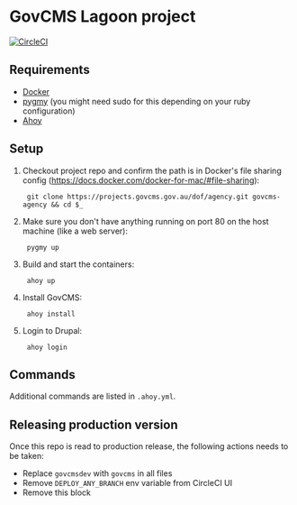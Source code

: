 # GovCMS Lagoon project

[![CircleCI](https://circleci.com/gh/salsadigitalauorg/govcmslagoon.svg?style=svg&circle-token=b356e4c11fbbf32973d909ee37e048da981fc663)](https://circleci.com/gh/salsadigitalauorg/govcmslagoon)

## Requirements

* [Docker](https://docs.docker.com/install/)
* [pygmy](https://docs.amazee.io/local_docker_development/pygmy.html#installation) (you might need sudo for this depending on your ruby configuration)
* [Ahoy](http://ahoy-cli.readthedocs.io/en/latest/#installation)


## Setup

1. Checkout project repo and confirm the path is in Docker's file sharing config (https://docs.docker.com/docker-for-mac/#file-sharing):

        git clone https://projects.govcms.gov.au/dof/agency.git govcms-agency && cd $_
  
2. Make sure you don't have anything running on port 80 on the host machine (like a web server):

        pygmy up

3. Build and start the containers:

        ahoy up

4. Install GovCMS:

        ahoy install

5. Login to Drupal:

        ahoy login

## Commands

Additional commands are listed in `.ahoy.yml`.

## Releasing production version
Once this repo is read to production release, the following actions needs to be taken:
- Replace `govcmsdev` with `govcms` in all files
- Remove `DEPLOY_ANY_BRANCH` env variable from CircleCI UI
- Remove this block 
